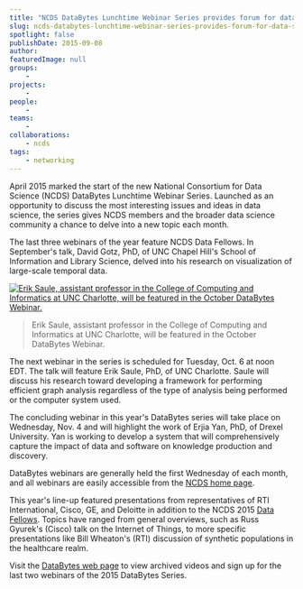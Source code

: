 ```yaml
---
title: "NCDS DataBytes Lunchtime Webinar Series provides forum for data science topics"
slug: ncds-databytes-lunchtime-webinar-series-provides-forum-for-data-science-topics
spotlight: false
publishDate: 2015-09-08
author: 
featuredImage: null
groups:
    - 
projects:
    - 
people:
    - 
teams: 
    - 
collaborations:
    - ncds
tags:
    - networking
---
```

April 2015 marked the start of the new National Consortium for Data Science (NCDS) DataBytes Lunchtime Webinar Series. Launched as an opportunity to discuss the most interesting issues and ideas in data science, the series gives NCDS members and the broader data science community a chance to delve into a new topic each month.

The last three webinars of the year feature NCDS Data Fellows. In September's talk, David Gotz, PhD, of UNC Chapel Hill's School of Information and Library Science, delved into his research on visualization of large-scale temporal data.

[![Erik Saule, assistant professor in the College of Computing and Informatics at UNC Charlotte, will be featured in the October DataBytes Webinar.](https://renci.org/wp-content/uploads/2014/12/erik_saule_small.jpeg)](https://renci.org/wp-content/uploads/2014/12/erik_saule_small.jpeg)
>Erik Saule, assistant professor in the College of Computing and Informatics at UNC Charlotte, will be featured in the October DataBytes Webinar.

The next webinar in the series is scheduled for Tuesday, Oct. 6 at noon EDT. The talk will feature Erik Saule, PhD, of UNC Charlotte. Saule will discuss his research toward developing a framework for performing efficient graph analysis regardless of the type of analysis being performed or the computer system used.

The concluding webinar in this year's DataBytes series will take place on Wednesday, Nov. 4 and will highlight the work of Erjia Yan, PhD, of Drexel University. Yan is working to develop a system that will comprehensively capture the impact of data and software on knowledge production and discovery.

DataBytes webinars are generally held the first Wednesday of each month, and all webinars are easily accessible from the [NCDS home page](http://data2discovery.org/).

This year's line-up featured presentations from representatives of RTI International, Cisco, GE, and Deloitte in addition to the NCDS 2015 [Data Fellows](http://data2discovery.org/data-fellows/). Topics have ranged from general overviews, such as Russ Gyurek's (Cisco) talk on the Internet of Things, to more specific presentations like Bill Wheaton's (RTI) discussion of synthetic populations in the healthcare realm.

Visit the [DataBytes web page](http://data2discovery.org/databytes-webinars/) to view archived videos and sign up for the last two webinars of the 2015 DataBytes Series.
